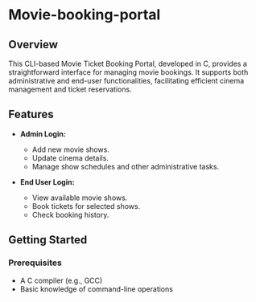# Movie-booking-portal

## Overview

This CLI-based Movie Ticket Booking Portal, developed in C, provides a straightforward interface for managing movie bookings. It supports both administrative and end-user functionalities, facilitating efficient cinema management and ticket reservations.

## Features

- **Admin Login:**
  - Add new movie shows.
  - Update cinema details.
  - Manage show schedules and other administrative tasks.

- **End User Login:**
  - View available movie shows.
  - Book tickets for selected shows.
  - Check booking history.

## Getting Started

### Prerequisites

- A C compiler (e.g., GCC)
- Basic knowledge of command-line operations

